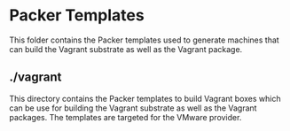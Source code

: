 # Packer Templates

This folder contains the Packer templates used to generate machines
that can build the Vagrant substrate as well as the Vagrant package.


## ./vagrant

This directory contains the Packer templates to build Vagrant boxes
which can be use for building the Vagrant substrate as well as the
Vagrant packages. The templates are targeted for the VMware provider.
